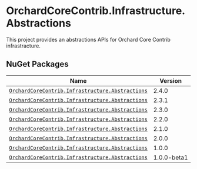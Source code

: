 # OrchardCoreContrib.Infrastructure.Abstractions

This project provides an abstractions APIs for Orchard Core Contrib infrastracture.

## NuGet Packages

| Name                                                                                                                                          | Version     |
|-----------------------------------------------------------------------------------------------------------------------------------------------|-------------|
| [`OrchardCoreContrib.Infrastructure.Abstractions`](https://www.nuget.org/packages/OrchardCoreContrib.Infrastructure.Abstractions/2.4.0)       | 2.4.0       | 
| [`OrchardCoreContrib.Infrastructure.Abstractions`](https://www.nuget.org/packages/OrchardCoreContrib.Infrastructure.Abstractions/2.3.1)       | 2.3.1       | 
| [`OrchardCoreContrib.Infrastructure.Abstractions`](https://www.nuget.org/packages/OrchardCoreContrib.Infrastructure.Abstractions/2.3.0)       | 2.3.0       | 
| [`OrchardCoreContrib.Infrastructure.Abstractions`](https://www.nuget.org/packages/OrchardCoreContrib.Infrastructure.Abstractions/2.2.0)       | 2.2.0       | 
| [`OrchardCoreContrib.Infrastructure.Abstractions`](https://www.nuget.org/packages/OrchardCoreContrib.Infrastructure.Abstractions/2.1.0)       | 2.1.0       |
| [`OrchardCoreContrib.Infrastructure.Abstractions`](https://www.nuget.org/packages/OrchardCoreContrib.Infrastructure.Abstractions/2.0.0)       | 2.0.0       |
| [`OrchardCoreContrib.Infrastructure.Abstractions`](https://www.nuget.org/packages/OrchardCoreContrib.Infrastructure.Abstractions/1.0.0)       | 1.0.0       |
| [`OrchardCoreContrib.Infrastructure.Abstractions`](https://www.nuget.org/packages/OrchardCoreContrib.Infrastructure.Abstractions/1.0.0-beta1) | 1.0.0-beta1 |
